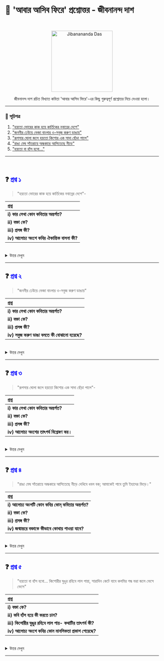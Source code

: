 # 📖 'আবার আসিব ফিরে' প্রশ্নোত্তর - জীবনানন্দ দাশ

<br>

<p align="center">
  <img src="https://upload.wikimedia.org/wikipedia/commons/d/da/Jibanananda_Das_%281899%E2%80%931954%29.jpg" alt="Jibanananda Das" width="200"/>
</p>

<p align="center">
  জীবনানন্দ দাশ রচিত বিখ্যাত কবিতা 'আবার আসিব ফিরে'-এর কিছু গুরুত্বপূর্ণ প্রশ্নোত্তর নিচে দেওয়া হলো।
</p>

---

### 📝 সূচিপত্র

1.  ["হয়তো ভোরের কাক হয়ে কার্তিকের নবান্নের দেশে"](#question-1)
2.  ["জননীর ঢেউয়ে ভেজা বাংলার ও-সবুজ করুণ ডাঙায়"](#question-2)
3.  ["রূপসার ঘোলা জলে হয়তো কিশোর এক সাদা ছেঁড়া পালে"](#question-3)
4.  ["রাঙা মেঘ সাঁতরায়ে অন্ধকারে আসিতেছে নীড়ে"](#question-4)
5.  ["হয়তো বা হাঁস হবো..."](#question-5)

---

<br>

## <a name="question-1"></a>❓ <font color="blue">প্রশ্ন ১</font>

> "হয়তো ভোরের কাক হয়ে কার্তিকের নবান্নের দেশে"-

| প্রশ্ন |
| :--- |
| **i) কার লেখা কোন কবিতার অন্তর্গত?** |
| **ii) বক্তা কে?** |
| **iii) প্রসঙ্গ কী?** |
| **iv) আলোচ্য অংশে কবির ঐকান্তিক বাসনা কী?** |

<br>

<details>
<summary>উত্তর দেখুন</summary>

| অংশ | উত্তর |
| :-- | :---- |
| **i)** | আলোচ্য অংশটি কবি জীবনানন্দ দাশের আবার আসিব ফিরে' কবিতার অন্তর্গত। |
| **ii)** | উদ্ধৃতিটির বক্তা হলেন স্বয়ং কবি জীবনানন্দ দাশ। |
| **iii)** | জন্মান্তরে বিশ্বাসী কবি। তাই ভার বিশ্বাস তিনি আবার ফিরে আসবেন এই বাংলায়। কিশু কীভাবে কী বেশে ফিরে আসবেন তা কবির জানা নেই। সেই প্রসঙ্গেই কবির এই উক্তি। |
| **iv)** |কার্তিক মাস নবান্নের মাস। ঘরে যরে নতুন ধানে নবান্নের গন্ধে থাকে ভরপুর। সেই নবান্নের মাসে কবি জন্মাত্তরে ভোরের কাক হয়ে কুয়াশার বুকে ভর করে এ বাংলায় ফিরে আসতে চান। মানুষ হয়ে জন্ম যদি নাও নেন তবে ভোরের কাক হয়ে এই বাংলায় ফিরে আসতে চান। |

</details>

---

## <a name="question-2"></a>❓ <font color="blue">প্রশ্ন ২</font>

> "জননীর ঢেউয়ে ভেজা বাংলার ও-সবুজ করুণ ডাঙায়"

| প্রশ্ন |
| :--- |
| **i) কার লেখা কোন কবিতার অন্তর্গত?** |
| **ii) বক্তা কে?** |
| **iii) প্রসঙ্গ কী?** |
| **iv) সবুজ করুণ ডাঙা বলতে কী বোঝানো হয়েছে?** |

<br>

<details>
<summary>উত্তর দেখুন</summary>

| অংশ | উত্তর |
| :-- | :---- |
| **i)** |আলোচ্য উদ্ধৃতিটি কবি জীবনানন্দ দাশের 'আবার আসিব ফিরে' কবিতার অন্তর্গত। |
| **ii)** | আলোচ্য অংশের বড়া রূপদী বাংলার কবি জীবনানন্দ দাশ স্বয়ং। |
| **iii)** |  রুপসী বাংলাকে কবি অন্তর দিয়ে ভালবাসেন। ভালবাসেন তার নদী, মাঠ, ঘাট, খেত সবকিছুকে। এক জন্মে সেইরুণ তৃষ্ণা কবির মেটে না। তাই অন্ম অন্মায়রে কবি এ নাংলায় ফিরে আসতে চান। এই প্রসঙ্গেই কবি এই উক্তি |
| **iv)** | ' রূপসী বাংলাকে কবি এত ভালবাসেন যে কিছুতেই আর ভূর হতে পারেন না। এক জন্মে সেই তৃপ্তি অসম্ভব। ভাই জন্ম-জন্মাত্তরে বাংলার নদী মাঠ ঘাটখেত ভালোবেসে এই বাংলার অসঙ্গী নদীর জলে ভেজা এক চিলতে ডাঙ্গায় তিনি ফিরে আসতে চান। |

</details>

---

## <a name="question-3"></a>❓ <font color="blue">প্রশ্ন ৩</font>

> "রূপসার ঘোলা জলে হয়তো কিশোর এক সাদা ছেঁড়া পালে"-

| প্রশ্ন |
| :--- |
| **i) কার লেখা কোন কবিতার অন্তর্গত?** |
| **ii) বক্তা কে?** |
| **iii) প্রসঙ্গ কী?** |
| **iv) আলোচ্য অংশের তাৎপর্য বিশ্লেষণ কর।** |

<br>

<details>
<summary>উত্তর দেখুন</summary>

| অংশ | উত্তর |
| :-- | :---- |
| **i)** | এই চরণটি কবি জীবনানন্দ দাশ রচিত 'আবার আসিব ফিরে' কবিতার অংশ। |
| **ii)** | এই অংশের বক্তা হলেন স্বয়ং জীবনানন্দ দাশ, যিনি বাংলার প্রকৃতি ও সৌন্দর্যের প্রতি গভীর আকর্ষণ অনুভব করেন। |
| **iii)** | এই চরণটির মূল প্রসঙ্গ হলো কবির **পুনর্জন্মের আকাঙ্ক্ষা** এবং বাংলার গ্রামীণ জীবনের সঙ্গে মিশে যাওয়ার বাসনা। কবি মনে করেন, মৃত্যুর পরেও তাঁর আত্মা বাংলার প্রকৃতিতেই ফিরে আসবে, হতে পারে কোনো মানুষ হয়ে, বা কোনো প্রাণী বা গাছের রূপে। |
| **iv)** | আলোচ্য অংশের গভীর তাৎপর্য হলো সাধারণ গ্রামীণ জীবনের মধ্যে মিশে যাওয়ার কবির ঐকান্তিক বাসনা। 'রূপসা' নদীকে উল্লেখ করে কবি কেবল একটি নির্দিষ্ট স্থানের কথা বলছেন না, বরং বাংলার সাধারণ গ্রামীণ জীবনের এক অসাধারণ চিত্র তুলে ধরেছেন। 'ঘোলা জল' এবং 'ছেঁড়া সাদা পাল' এই প্রতীক দুটি ব্যবহার করে তিনি একটি বাস্তবসম্মত এবং অনাড়ম্বর চিত্র ফুটিয়ে তুলেছেন। কবি কোনো অসাধারণ রূপে নয়, বরং বাংলার সাধারণ মানুষের জীবনের অংশ হয়েই এই ভূমিতে ফিরে আসতে চান। এটি তাঁর প্রকৃতিপ্রেম ও দেশপ্রেমের এক গভীর অভিব্যক্তি। |

</details>

---

## <a name="question-4"></a>❓ <font color="blue">প্রশ্ন ৪</font>

> "রাঙা মেঘ সাঁতরায়ে অন্ধকারে আসিতেছে নীড়ে
> দেখিবে ধবল বক; আমাকেই পাবে তুমি ইহাদের ভিড়ে।"

| প্রশ্ন |
| :--- |
| **i) আলোচ্য অংশটি কোন কবির কোন্ কবিতার অন্তর্গত?** |
| **ii) বক্তা কে?** |
| **iii) প্রসঙ্গ কী?** |
| **iv) জন্মান্তরে বক্তাকে কীভাবে কোথায় পাওয়া যাবে?** |

<br>

<details>
<summary>উত্তর দেখুন</summary>

| অংশ | উত্তর |
| :-- | :---- |
| **i)** | এই চরণটি কবি জীবনানন্দ দাশ রচিত 'আবার আসিব ফিরে' কবিতার অংশ। |
| **ii)** | আলোচ্য অংশের বক্তা হলেন স্বয়ং জীবনানন্দ দাশ, যিনি জন্মান্তরবাদে বিশ্বাসী এবং বাংলার প্রকৃতির প্রতি গভীর ভালোবাসা পোষণ করেন। |
| **iii)** | এই অংশটির মূল প্রসঙ্গ হলো মৃত্যুর পরেও কবির **পুনর্জন্মের আকাঙ্ক্ষা** এবং প্রকৃতির সঙ্গে একাত্ম হয়ে যাওয়ার বাসনা। কবি তাঁর পাঠক বা প্রিয়জনকে আশ্বস্ত করছেন যে, বাংলার কোনো সাধারণ দৃশ্যের মধ্যে তাঁকে খুঁজে পাওয়া যাবে। |
| **iv)** | জন্মান্তরে বক্তাকে বাংলার প্রকৃতির এক অবিচ্ছেদ্য অংশ হিসেবে খুঁজে পাওয়া যাবে। কবি বলেছেন যে সন্ধ্যায় যখন রাঙা মেঘ সাঁতরে সাদা বকের দল নীড়ের দিকে ফিরে আসবে, তখন সেই বকের দলের ভিড়েই তাঁকে খুঁজে পাওয়া যাবে। অর্থাৎ, তিনি আর কোনো মানুষ বা স্বতন্ত্র সত্তা হয়ে ফিরে আসবেন না, বরং প্রকৃতির এক স্বাভাবিক উপাদান হয়ে মিশে যাবেন। এই উক্তিটির মধ্য দিয়ে কবি বোঝাতে চেয়েছেন যে, তাঁর সত্তা বাংলার প্রকৃতির মধ্যে এমনভাবে মিশে আছে যে, তা আর আলাদা করা সম্ভব নয়। |

</details>

---

## <a name="question-5"></a>❓ <font color="blue">প্রশ্ন ৫</font>

> "হয়তো বা হাঁস হবো...
> কিশোরীর ঘুঙুর রহিবে লাল পায়া, সারাদিন কেটে যাবে কলমির গন্ধ ভরা জলে ভেসে ভেসে"

| প্রশ্ন |
| :--- |
| **i) বক্তা কে?** |
| **ii) কবি হাঁস হয়ে কী করতে চান?** |
| **iii) কিশোরীর ঘুঙুর রহিবে লাল পায়- কথাটির তাৎপর্য কী?** |
| **iv) আলোচ্য অংশে কবির কোন মানসিকতা প্রকাশ পেয়েছে?** |

<br>

<details>
<summary>উত্তর দেখুন</summary>

| অংশ | উত্তর |
| :-- | :---- |
| **i)** | আলোচ্য অংশের বক্তা হলেন বাংলার রূপমুগ্ধ কবি জীবনানন্দ দাশ। |
| **ii)** | কবি তাঁর পুনর্জন্মের আকাঙ্ক্ষায় হাঁস হতে চেয়েছেন। তিনি হাঁস হয়ে সারাদিন কলমির গন্ধ ভরা জলে ভেসে ভেসে কাটাতে চান। এই বাসনাটি কেবল এক ধরনের শখ নয়, বরং বাংলার প্রাকৃতিক পরিবেশে মিশে গিয়ে এক ধরনের শান্তি ও আনন্দ খুঁজে নেওয়ার গভীর ইচ্ছা। |
| **iii)** | এই উক্তিটির মধ্য দিয়ে কবি একটি অত্যন্ত আবেগঘন ও রূপকধর্মী চিত্র তুলে ধরেছেন। 'কিশোরীর ঘুঙুর' হলো সৌন্দর্য ও ছন্দময়তার প্রতীক। এর সঙ্গে 'লাল পা' যুক্ত করে কবি তাঁর পছন্দের হাঁসের পা-কেও এক ধরনের অলংকার পরিয়ে দিয়েছেন। এটি ইঙ্গিত করে যে, প্রকৃতির প্রাণী হয়েও তাদের মধ্যে এক ধরনের সৌন্দর্য ও ছন্দ রয়েছে, যা মানুষের জীবনের মতোই সার্থক ও মূল্যবান। এটি কবির রোম্যান্টিক ও সৌন্দর্যবোধের পরিচায়ক। |
| **iv)** | আলোচ্য অংশে কবির গভীর প্রকৃতিপ্রেম, জন্মান্তরবাদে বিশ্বাস এবং প্রকৃতির মধ্যে বিলীন হয়ে যাওয়ার মানসিকতা প্রকাশ পেয়েছে। তিনি কোনো মহৎ বা বিখ্যাত রূপে ফিরে আসতে চান না, বরং একটি সাধারণ হাঁস হয়ে প্রকৃতির সঙ্গে মিশে থাকতে চান। এই মানসিকতা হলো প্রকৃতির প্রতি এক ধরনের আত্মসমর্পণের মনোভাব। এই অংশে তাঁর নির্জনতাপ্রিয়তা এবং রোম্যান্টিক ভাবধারারও প্রতিফলন দেখা যায়। |

</details>

---
